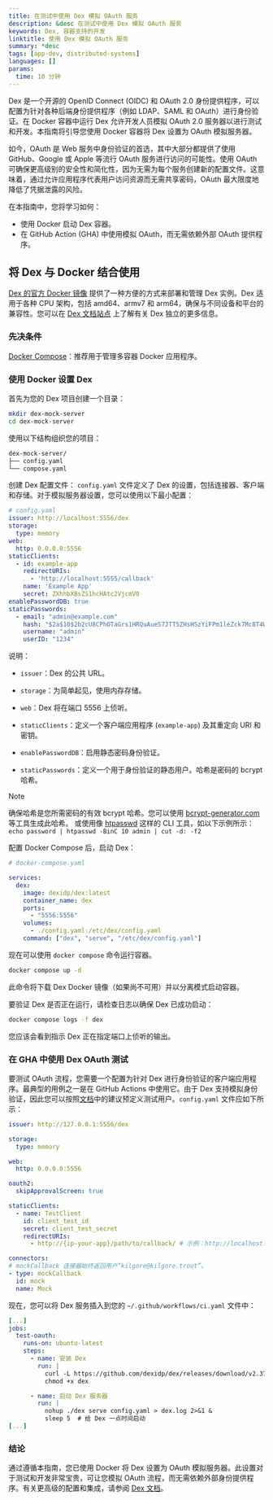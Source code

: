 ```yaml
---
title: 在测试中使用 Dex 模拟 OAuth 服务
description: &desc 在测试中使用 Dex 模拟 OAuth 服务
keywords: Dex, 容器支持的开发
linktitle: 使用 Dex 模拟 OAuth 服务
summary: *desc
tags: [app-dev, distributed-systems]
languages: []
params:
  time: 10 分钟
---
```


Dex 是一个开源的 OpenID Connect (OIDC) 和 OAuth 2.0 身份提供程序，可以配置为针对各种后端身份提供程序（例如 LDAP、SAML 和 OAuth）进行身份验证。在 Docker 容器中运行 Dex 允许开发人员模拟 OAuth 2.0 服务器以进行测试和开发。本指南将引导您使用 Docker 容器将 Dex 设置为 OAuth 模拟服务器。

如今，OAuth 是 Web 服务中身份验证的首选，其中大部分都提供了使用 GitHub、Google 或 Apple 等流行 OAuth 服务进行访问的可能性。使用 OAuth 可确保更高级别的安全性和简化性，因为无需为每个服务创建新的配置文件。这意味着，通过允许应用程序代表用户访问资源而无需共享密码，OAuth 最大限度地降低了凭据泄露的风险。

在本指南中，您将学习如何：

- 使用 Docker 启动 Dex 容器。
- 在 GitHub Action (GHA) 中使用模拟 OAuth，而无需依赖外部 OAuth 提供程序。

## 将 Dex 与 Docker 结合使用

[Dex 的官方 Docker 镜像](https://hub.docker.com/r/dexidp/dex/) 提供了一种方便的方式来部署和管理 Dex 实例。Dex 适用于各种 CPU 架构，包括 amd64、armv7 和 arm64，确保与不同设备和平台的兼容性。您可以在 [Dex 文档站点](https://dexidp.io/docs/getting-started/) 上了解有关 Dex 独立的更多信息。

### 先决条件

[Docker Compose](/compose/)：推荐用于管理多容器 Docker 应用程序。

### 使用 Docker 设置 Dex

首先为您的 Dex 项目创建一个目录：

```bash
mkdir dex-mock-server
cd dex-mock-server
```
使用以下结构组织您的项目：

```bash
dex-mock-server/
├── config.yaml
└── compose.yaml
```

创建 Dex 配置文件：
`config.yaml` 文件定义了 Dex 的设置，包括连接器、客户端和存储。对于模拟服务器设置，您可以使用以下最小配置：

```yaml
# config.yaml
issuer: http://localhost:5556/dex
storage:
  type: memory
web:
  http: 0.0.0.0:5556
staticClients:
  - id: example-app
    redirectURIs:
      - 'http://localhost:5555/callback'
    name: 'Example App'
    secret: ZXhhbXBsZS1hcHAtc2VjcmV0
enablePasswordDB: true
staticPasswords:
  - email: "admin@example.com"
    hash: "$2a$10$2b2cU8CPhOTaGrs1HRQuAueS7JTT5ZHsHSzYiFPm1leZck7Mc8T4W"
    username: "admin"
    userID: "1234"
```

说明：
- `issuer`：Dex 的公共 URL。

- `storage`：为简单起见，使用内存存储。

- `web`：Dex 将在端口 5556 上侦听。

- `staticClients`：定义一个客户端应用程序 (`example-app`) 及其重定向 URI 和密钥。

- `enablePasswordDB`：启用静态密码身份验证。

- `staticPasswords`：定义一个用于身份验证的静态用户。哈希是密码的 bcrypt 哈希。

> [!NOTE]
>
> 确保哈希是您所需密码的有效 bcrypt 哈希。您可以使用 [bcrypt-generator.com](https://bcrypt-generator.com/) 等工具生成此哈希。
或使用像 [htpasswd](https://httpd.apache.org/docs/2.4/programs/htpasswd.html) 这样的 CLI 工具，如以下示例所示：`echo password | htpasswd -BinC 10 admin | cut -d: -f2`

配置 Docker Compose 后，启动 Dex：
```yaml
# docker-compose.yaml

services:
  dex:
    image: dexidp/dex:latest
    container_name: dex
    ports:
      - "5556:5556"
    volumes:
      - ./config.yaml:/etc/dex/config.yaml
    command: ["dex", "serve", "/etc/dex/config.yaml"]
```

现在可以使用 `docker compose` 命令运行容器。
```bash
docker compose up -d
```

此命令将下载 Dex Docker 镜像（如果尚不可用）并以分离模式启动容器。


要验证 Dex 是否正在运行，请检查日志以确保 Dex 已成功启动：
```bash
docker compose logs -f dex
```
您应该会看到指示 Dex 正在指定端口上侦听的输出。

### 在 GHA 中使用 Dex OAuth 测试

要测试 OAuth 流程，您需要一个配置为针对 Dex 进行身份验证的客户端应用程序。最典型的用例之一是在 GitHub Actions 中使用它。由于 Dex 支持模拟身份验证，因此您可以按照[文档](https://dexidp.io/docs)中的建议预定义测试用户。`config.yaml` 文件应如下所示：

```yaml
issuer: http://127.0.0.1:5556/dex

storage:
  type: memory

web:
  http: 0.0.0.0:5556

oauth2:
  skipApprovalScreen: true

staticClients:
  - name: TestClient
    id: client_test_id
    secret: client_test_secret
    redirectURIs:
      - http://{ip-your-app}/path/to/callback/ # 示例：http://localhost:5555/callback

connectors:
# mockCallback 连接器始终返回用户“kilgore@kilgore.trout”。
- type: mockCallback
  id: mock
  name: Mock
```
现在，您可以将 Dex 服务插入到您的 `~/.github/workflows/ci.yaml` 文件中：

```yaml
[...]
jobs:
  test-oauth:
    runs-on: ubuntu-latest
    steps:
      - name: 安装 Dex
        run: |
          curl -L https://github.com/dexidp/dex/releases/download/v2.37.0/dex_linux_amd64 -o dex
          chmod +x dex

      - name: 启动 Dex 服务器
        run: |
          nohup ./dex serve config.yaml > dex.log 2>&1 &
          sleep 5  # 给 Dex 一点时间启动
[...]
```


### 结论

通过遵循本指南，您已使用 Docker 将 Dex 设置为 OAuth 模拟服务器。此设置对于测试和开发非常宝贵，可让您模拟 OAuth 流程，而无需依赖外部身份提供程序。有关更高级的配置和集成，请参阅 [Dex 文档](https://dexidp.io/docs/)。
